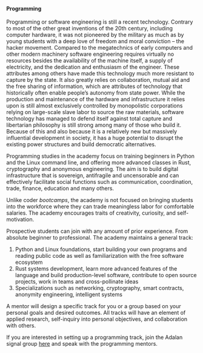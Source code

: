 #### Programming

Programming or software engineering is still a recent technology. Contrary to most of the other great inventions of the 20th century, including computer hardware,
it was not pioneered by the military as much as by young students with a deep love of freedom and moral conviction – the hacker movement.
Compared to the megatechnics of early computers and other modern machinery software engineering requires virtually no resources besides the availability of the machine itself,
a supply of electricity, and the dedication and enthusiasm of the engineer. These attributes among others have made this technology much more resistant to capture by the state.
It also greatly relies on collaboration, mutual aid and the free sharing of information, which are attributes of technology that historically often enable people’s autonomy from state power.
While the production and maintenance of the hardware and infrastructure it relies upon is still almost exclusively controlled by monopolistic corporations relying on large-scale slave labor
to source the raw materials, software technology has managed to defend itself against total capture and libertarian philosophy is still strong among many of those who build it.
Because of this and also because it is a relatively new but massively influential development in society, it has a huge potential to disrupt the existing power structures and build democratic alternatives.

Programming studies in the academy focus on training beginners in Python and the Linux command line, and offering more advanced classes in Rust, cryptography and anonymous engineering.
The aim is to build digital infrastructure that is sovereign, antifragile and uncensorable and can effectively facilitate social functions such as communication, coordination, trade, finance, education and many others.

Unlike coder *bootcamps*, the academy is not focused on bringing students into the workforce where they can trade meaningless labor for comfortable salaries.
The academy encourages traits of creativity, curiosity, and self-motivation.

Prospective students can join with any amount of prior experience. From absolute beginner to professional. The academy maintains a general track:

1. Python and Linux foundations, start building your own programs and reading public code as well as familiarization with the free software ecosystem
2. Rust systems development, learn more advanced features of the language and build production-level software, contribute to open source projects, work in teams and cross-pollinate ideas
3. Specializations such as networking, cryptography, smart contracts, anonymity engineering, intelligent systems

A mentor will design a specific track for you or a group based on your personal goals and desired outcomes. All tracks will have an element of applied research, self-inquiry into personal objectives, and collaboration with others.

If you are interested in setting up a programming track, join the Adalan signal group [here](https://signal.group/#CjQKIEeJ2ug_P1oehIN-DMRRDYpYXfYyTaErJyMQsy6IjW-KEhBNcs_xApVjhT2IVajFDSvQ) and speak with the programming mentors.

